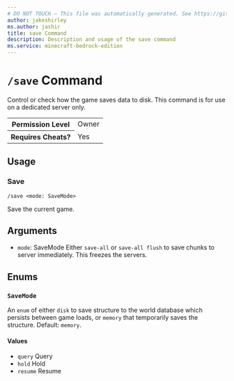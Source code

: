 ```yaml
---
# DO NOT TOUCH — This file was automatically generated. See https://github.com/mojang/minecraftapidocsgenerator to modify descriptions, examples, etc.
author: jakeshirley
ms.author: jashir
title: save Command
description: Description and usage of the save command
ms.service: minecraft-bedrock-edition
---
```

# `/save` Command
Control or check how the game saves data to disk. This command is for use on a dedicated server only.

<table>
  <tr>
    <th>Permission Level</th>
    <td>Owner</td>
  </tr>
  <tr>
    <th>Requires Cheats?</th>
    <td>Yes</td>
  </tr>
</table>

## Usage
### Save
`/save <mode: SaveMode>`

Save the current game.

## Arguments
- `mode`: SaveMode
Either `save-all` or `save-all flush` to save chunks to server immediately. This freezes the servers.

## Enums
### `SaveMode`
An `enum` of either `disk` to save structure to the world database which persists between game loads, or `memory` that temporarily saves the structure.
Default: `memory`.

#### Values
- `query`
Query
- `hold`
Hold
- `resume`
Resume
